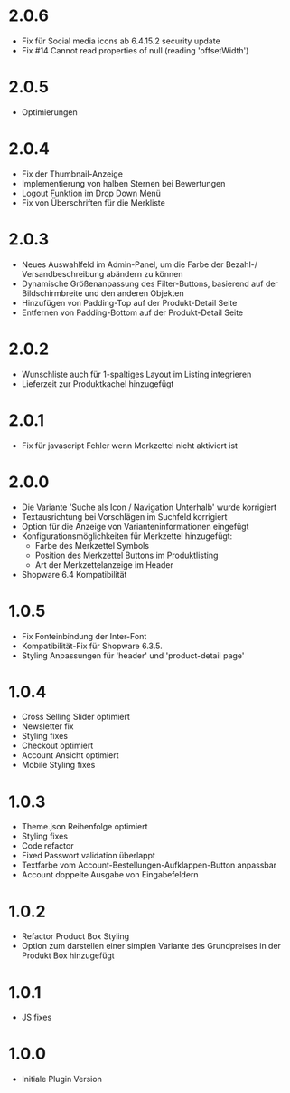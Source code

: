 # 2.0.6
- Fix für Social media icons ab 6.4.15.2 security update
- Fix #14 Cannot read properties of null (reading 'offsetWidth')

# 2.0.5
- Optimierungen

# 2.0.4
- Fix der Thumbnail-Anzeige
- Implementierung von halben Sternen bei Bewertungen
- Logout Funktion im Drop Down Menü
- Fix von Überschriften für die Merkliste

# 2.0.3
- Neues Auswahlfeld im Admin-Panel, um die Farbe der Bezahl-/ Versandbeschreibung abändern zu können
- Dynamische Größenanpassung des Filter-Buttons, basierend auf der Bildschirmbreite und den anderen Objekten
- Hinzufügen von Padding-Top auf der Produkt-Detail Seite
- Entfernen von Padding-Bottom auf der Produkt-Detail Seite

# 2.0.2
- Wunschliste auch für 1-spaltiges Layout im Listing integrieren
- Lieferzeit zur Produktkachel hinzugefügt

# 2.0.1
- Fix für javascript Fehler wenn Merkzettel nicht aktiviert ist

# 2.0.0
- Die Variante 'Suche als Icon / Navigation Unterhalb' wurde korrigiert
- Textausrichtung bei Vorschlägen im Suchfeld korrigiert
- Option für die Anzeige von Varianteninformationen eingefügt
- Konfigurationsmöglichkeiten für Merkzettel hinzugefügt:
    - Farbe des Merkzettel Symbols
    - Position des Merkzettel Buttons im Produktlisting
    - Art der Merkzettelanzeige im Header
- Shopware 6.4 Kompatibilität

# 1.0.5
- Fix Fonteinbindung der Inter-Font
- Kompatibilität-Fix für Shopware 6.3.5.
- Styling Anpassungen für 'header' und 'product-detail page'

# 1.0.4
- Cross Selling Slider optimiert
- Newsletter fix
- Styling fixes
- Checkout optimiert
- Account Ansicht optimiert
- Mobile Styling fixes

# 1.0.3
- Theme.json Reihenfolge optimiert
- Styling fixes
- Code refactor
- Fixed Passwort validation überlappt
- Textfarbe vom Account-Bestellungen-Aufklappen-Button anpassbar
- Account doppelte Ausgabe von Eingabefeldern

# 1.0.2
- Refactor Product Box Styling
- Option zum darstellen einer simplen Variante des Grundpreises in der Produkt Box hinzugefügt

# 1.0.1
- JS fixes

# 1.0.0
- Initiale Plugin Version
